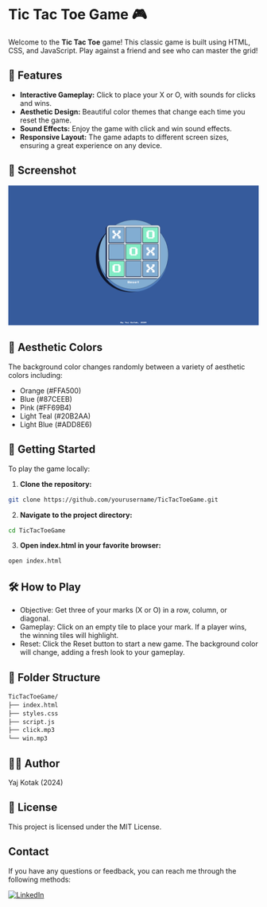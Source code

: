 # Tic Tac Toe Game 🎮

Welcome to the **Tic Tac Toe** game! This classic game is built using HTML, CSS, and JavaScript. Play against a friend and see who can master the grid!

## 🌟 Features

- **Interactive Gameplay:** Click to place your X or O, with sounds for clicks and wins.
- **Aesthetic Design:** Beautiful color themes that change each time you reset the game.
- **Sound Effects:** Enjoy the game with click and win sound effects.
- **Responsive Layout:** The game adapts to different screen sizes, ensuring a great experience on any device.

## 🎨 Screenshot

![Screenshot](./tictactoe.png)

## 🎨 Aesthetic Colors

The background color changes randomly between a variety of aesthetic colors including:
- Orange (#FFA500)
- Blue (#87CEEB)
- Pink (#FF69B4)
- Light Teal (#20B2AA)
- Light Blue (#ADD8E6)

## 🚀 Getting Started

To play the game locally:

1. **Clone the repository:**
```bash
git clone https://github.com/yourusername/TicTacToeGame.git
```

2. **Navigate to the project directory:**
```bash
cd TicTacToeGame
```

3. **Open index.html in your favorite browser:**
  ```bash
open index.html
```

## 🛠️ How to Play

- Objective: Get three of your marks (X or O) in a row, column, or diagonal.
- Gameplay: Click on an empty tile to place your mark. If a player wins, the winning tiles will highlight.
- Reset: Click the Reset button to start a new game. The background color will change, adding a fresh look to your gameplay.

## 📂 Folder Structure
```bash
TicTacToeGame/
├── index.html
├── styles.css
├── script.js
├── click.mp3
└── win.mp3
```

## 👨‍💻 Author

Yaj Kotak (2024)

## 📄 License

This project is licensed under the MIT License.

## Contact

If you have any questions or feedback, you can reach me through the following methods:

  <a href="https://www.linkedin.com/in/yajkotak" target="_blank">
    <img src="https://img.shields.io/badge/LinkedIn-Yaj_Kotak-blue?style=for-the-badge&logo=linkedin" alt="LinkedIn">
  </a>









